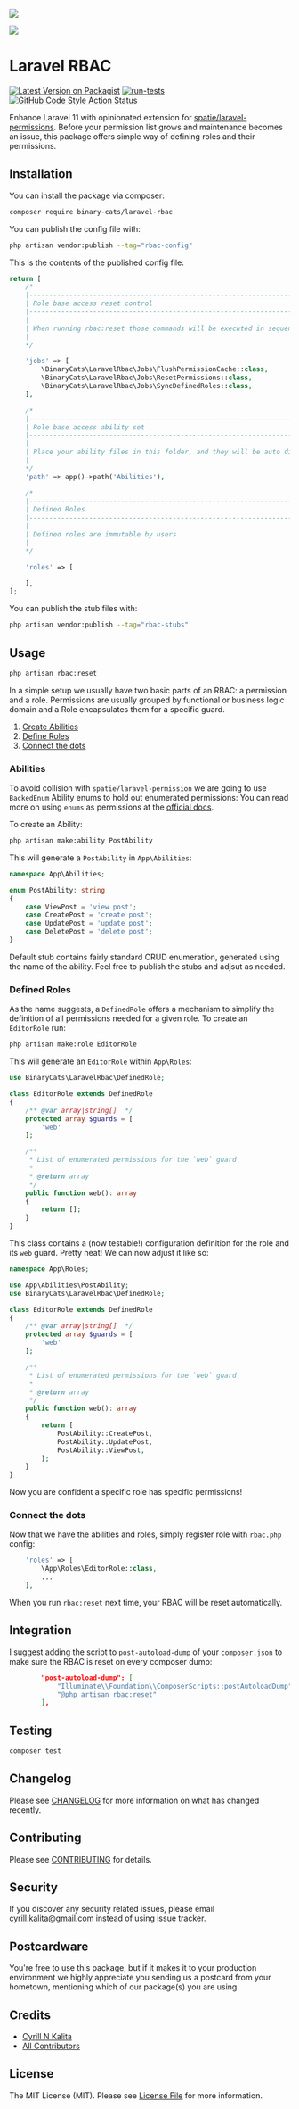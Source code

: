 [<img src="https://github-ads.s3.eu-central-1.amazonaws.com/support-ukraine.svg?t=1" />](https://supportukrainenow.org)

![](https://banners.beyondco.de/Laravel%20RBAC.png?theme=light&packageManager=composer+require&packageName=binary-cats%2Flaravel-rbac&pattern=architect&style=style_1&description=Manage+your+spatie%2Flaravel-permission+lists+with+well-defined+roles&md=1&showWatermark=1&fontSize=100px&images=lock-closed)

# Laravel RBAC

[![Latest Version on Packagist](https://img.shields.io/packagist/v/binary-cats/laravel-rbac.svg?style=flat-square)](https://packagist.org/packages/binary-cats/laravel-rbac)
[![run-tests](https://img.shields.io/github/actions/workflow/status/binary-cats/laravel-rbac/run-tests.yml?branch=main&label=tests&style=flat-square)](https://github.com/binary-cats/laravel-rbac/actions/workflows/run-tests.yml)
[![GitHub Code Style Action Status](https://github.styleci.io/repos/773171043/shield?branch=main)](https://github.com/binary-cats/laravel-rbac/actions?query=workflow%3A"Fix+PHP+code+style+issues"+branch%3Amain)

Enhance Laravel 11 with opinionated extension for [spatie/laravel-permissions](https://spatie.be/docs/laravel-permission/v6/introduction).
Before your permission list grows and maintenance becomes an issue, this package offers simple way of defining roles and their permissions.  

## Installation

You can install the package via composer:

```bash
composer require binary-cats/laravel-rbac
```

You can publish the config file with:

```bash
php artisan vendor:publish --tag="rbac-config"
```

This is the contents of the published config file:

```php
return [
    /*
    |--------------------------------------------------------------------------
    | Role base access reset control
    |--------------------------------------------------------------------------
    |
    | When running rbac:reset those commands will be executed in sequence
    |
    */

    'jobs' => [
        \BinaryCats\LaravelRbac\Jobs\FlushPermissionCache::class,
        \BinaryCats\LaravelRbac\Jobs\ResetPermissions::class,
        \BinaryCats\LaravelRbac\Jobs\SyncDefinedRoles::class,
    ],

    /*
    |--------------------------------------------------------------------------
    | Role base access ability set
    |--------------------------------------------------------------------------
    |
    | Place your ability files in this folder, and they will be auto discovered
    |
    */
    'path' => app()->path('Abilities'),

    /*
    |--------------------------------------------------------------------------
    | Defined Roles
    |--------------------------------------------------------------------------
    |
    | Defined roles are immutable by users
    |
    */

    'roles' => [

    ],
];
```

You can publish the stub files with:

```bash
php artisan vendor:publish --tag="rbac-stubs"
```

## Usage

```bash
php artisan rbac:reset
```

In a simple setup we usually have two basic parts of an RBAC: a permission and a role. 
Permissions are usually grouped by functional or business logic domain and a Role encapsulates them for a specific guard.

1. [Create Abilities](#abilities)
2. [Define Roles](#defined-roles)
3. [Connect the dots](#connect-the-dots)

### Abilities

To avoid collision with `spatie/laravel-permission` we are going to use `BackedEnum` Ability enums to hold out enumerated permissions:
You can read more on using `enums` as permissions at the [official docs](https://spatie.be/docs/laravel-permission/v6/basic-usage/enums). 

To create an Ability: 

```bash 
php artisan make:ability PostAbility
``` 

This will generate a `PostAbility` in `App\Abilities`:

```php
namespace App\Abilities;

enum PostAbility: string
{
    case ViewPost = 'view post';
    case CreatePost = 'create post';
    case UpdatePost = 'update post';
    case DeletePost = 'delete post';
}
```
Default stub contains fairly standard CRUD enumeration, generated using the name of the ability. Feel free to publish the stubs and adjsut as needed. 


### Defined Roles

As the name suggests, a `DefinedRole` offers a mechanism to simplify the definition of all permissions needed for a given role. 
To create an `EditorRole` run:

```bash 
php artisan make:role EditorRole
```

This will generate an `EditorRole` within `App\Roles`:

```php
use BinaryCats\LaravelRbac\DefinedRole;

class EditorRole extends DefinedRole
{
    /** @var array|string[]  */
    protected array $guards = [
        'web'
    ];

    /**
     * List of enumerated permissions for the `web` guard
     *
     * @return array
     */
    public function web(): array
    {
        return [];
    }
}
```

This class contains a (now testable!) configuration definition for the role and its `web` guard. Pretty neat! 
We can now adjust it like so:

```php
namespace App\Roles;

use App\Abilities\PostAbility;
use BinaryCats\LaravelRbac\DefinedRole;

class EditorRole extends DefinedRole
{
    /** @var array|string[]  */
    protected array $guards = [
        'web'
    ];

    /**
     * List of enumerated permissions for the `web` guard
     *
     * @return array
     */
    public function web(): array
    {
        return [
            PostAbility::CreatePost,
            PostAbility::UpdatePost,
            PostAbility::ViewPost,
        ];
    }
}
```
Now you are confident a specific role has specific permissions!

### Connect the dots

Now that we have the abilities and roles, simply register role with `rbac.php` config:

```php
    'roles' => [
        \App\Roles\EditorRole::class,
        ...
    ],
```

When you run `rbac:reset` next time, your RBAC will be reset automatically.

## Integration

I suggest adding the script to `post-autoload-dump` of your `composer.json` to make sure the RBAC is reset on every composer dump:

```json
        "post-autoload-dump": [
            "Illuminate\\Foundation\\ComposerScripts::postAutoloadDump",
            "@php artisan rbac:reset"
        ],
```

## Testing

```bash
composer test
```

## Changelog

Please see [CHANGELOG](CHANGELOG.md) for more information on what has changed recently.

## Contributing

Please see [CONTRIBUTING](CONTRIBUTING.md) for details.

## Security

If you discover any security related issues, please email cyrill.kalita@gmail.com instead of using issue tracker.

## Postcardware

You're free to use this package, but if it makes it to your production environment we highly appreciate you sending us a postcard from your hometown, mentioning which of our package(s) you are using.

## Credits

- [Cyrill N Kalita](https://github.com/cyrillkalita)
- [All Contributors](../../contributors)

## License

The MIT License (MIT). Please see [License File](LICENSE.md) for more information.
